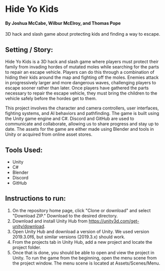 # Hide Yo Kids
#### By Joshua McCabe, Wilbur McElroy, and Thomas Pope
3D hack and slash game about protecting kids and finding a way to escape.

## Setting / Story:

Hide Yo Kids is a 3D hack and slash game where players must protect their family from invading hordes of mutated moles while searching for the parts to repair an escape vehicle. Players can do this through a combination of hiding their kids around the map and fighting off the moles. Enemies attack in progressively larger and more dangerous waves, challenging players to escape sooner rather than later. Once players have gathered the parts necessary to repair the escape vehicle, they must bring the children to the vehicle safely before the hordes get to them. 

This project involves the character and camera controllers, user interfaces, fighting systems, and AI behaviors and pathfinding. The game is built using the Unity game engine and C#. Discord and GitHub are used to communicate and collaborate, allowing us to share progress and stay up to date. The assets for the game are either made using Blender and tools in Unity or acquired from online asset stores.


## Tools Used:
- Unity
- C#
- Blender
- Discord
- GitHub


## Instructions to run:
1. On the repository home page, click "Clone or download" and select "Download ZIP." Download to the desired directory.
1. Download and install Unity Hub from https://unity3d.com/get-unity/download. 
2. Open Unity Hub and download a version of Unity. We used version 2019.3.0f6, but similar versions (2019.3.x) should work.
3. From the projects tab in Unity Hub, add a new project and locate the project folder.
4. Once that is done, you should be able to open and view the project in Unity. To run the game from the beginning, open the menu scene from the project window. The menu scene is located at Assets/Scenes/Menu.
